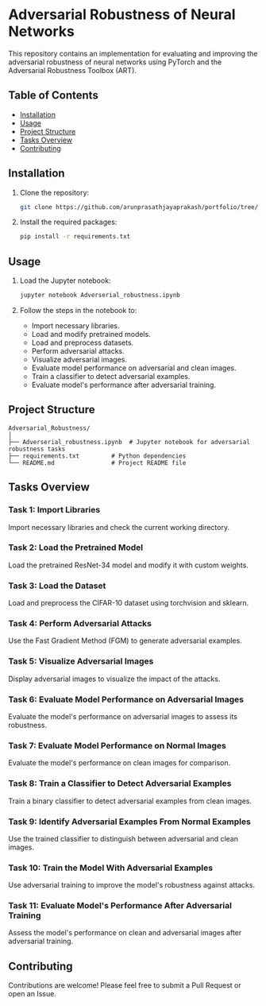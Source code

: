 # Adversarial Robustness of Neural Networks

This repository contains an implementation for evaluating and improving the adversarial robustness of neural networks using PyTorch and the Adversarial Robustness Toolbox (ART).

## Table of Contents

- [Installation](#installation)
- [Usage](#usage)
- [Project Structure](#project-structure)
- [Tasks Overview](#tasks-overview)
- [Contributing](#contributing)

## Installation

1. Clone the repository:

    ```bash
    git clone https://github.com/arunprasathjayaprakash/portfolio/tree/3d42c9587706f96dc323f93e7cd95728fdb35ff3/adversial_robustness
    ```

2. Install the required packages:

    ```bash
    pip install -r requirements.txt
    ```

## Usage

1. Load the Jupyter notebook:

    ```bash
    jupyter notebook Adverserial_robustness.ipynb
    ```

2. Follow the steps in the notebook to:
    - Import necessary libraries.
    - Load and modify pretrained models.
    - Load and preprocess datasets.
    - Perform adversarial attacks.
    - Visualize adversarial images.
    - Evaluate model performance on adversarial and clean images.
    - Train a classifier to detect adversarial examples.
    - Evaluate model's performance after adversarial training.

## Project Structure

```
Adversarial_Robustness/
│
├── Adverserial_robustness.ipynb  # Jupyter notebook for adversarial robustness tasks
├── requirements.txt         # Python dependencies
└── README.md                # Project README file
```

## Tasks Overview

### Task 1: Import Libraries

Import necessary libraries and check the current working directory.

### Task 2: Load the Pretrained Model

Load the pretrained ResNet-34 model and modify it with custom weights.

### Task 3: Load the Dataset

Load and preprocess the CIFAR-10 dataset using torchvision and sklearn.

### Task 4: Perform Adversarial Attacks

Use the Fast Gradient Method (FGM) to generate adversarial examples.

### Task 5: Visualize Adversarial Images

Display adversarial images to visualize the impact of the attacks.

### Task 6: Evaluate Model Performance on Adversarial Images

Evaluate the model's performance on adversarial images to assess its robustness.

### Task 7: Evaluate Model Performance on Normal Images

Evaluate the model's performance on clean images for comparison.

### Task 8: Train a Classifier to Detect Adversarial Examples

Train a binary classifier to detect adversarial examples from clean images.

### Task 9: Identify Adversarial Examples From Normal Examples

Use the trained classifier to distinguish between adversarial and clean images.

### Task 10: Train the Model With Adversarial Examples

Use adversarial training to improve the model's robustness against attacks.

### Task 11: Evaluate Model's Performance After Adversarial Training

Assess the model's performance on clean and adversarial images after adversarial training.

## Contributing

Contributions are welcome! Please feel free to submit a Pull Request or open an Issue.

